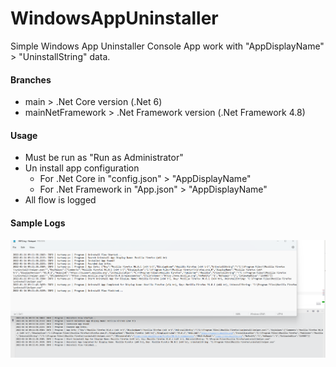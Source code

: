 # WindowsAppUninstaller

Simple Windows App Uninstaller Console App work with "AppDisplayName" > "UninstallString" data.

#### Branches
* main > .Net Core version (.Net 6)
* mainNetFramework > .Net Framework version (.Net Framework 4.8)

#### Usage
* Must be run as "Run as Administrator"
* Un install app configuration
  * For .Net Core in "config.json" > "AppDisplayName"
  * For .Net Framework in "App.json" > "AppDisplayName"
* All flow is logged

#### Sample Logs

![alt tag](Files/logs_sample.png) 
